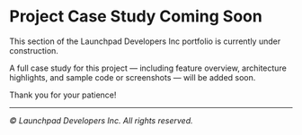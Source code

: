 # Project Case Study Coming Soon

This section of the Launchpad Developers Inc portfolio is currently under construction.

A full case study for this project — including feature overview, architecture highlights, and sample code or screenshots — will be added soon.

Thank you for your patience!

---

_© Launchpad Developers Inc. All rights reserved._

